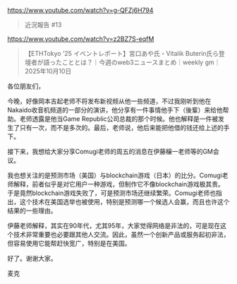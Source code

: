 https://www.youtube.com/watch?v=g-QFZj6H794

> 近況報告 #13 

https://www.youtube.com/watch?v=z2BZ7S-eqfM

> 【ETHTokyo ‘25 イベントレポート】宮口あや氏・Vitalik Buterin氏ら登壇者が語ったこととは？｜今週のweb3ニュースまとめ｜weekly gm｜2025年10月10日

各位朋友们，

今晚，好像岡本吉起老师不将发布新视频从他一些频道，不过我刚听到他在Nakaido收音机频道的一部分的演讲，他分享有一件事情他手下（後輩）来给他帮助。老师透露是他当Game Republic公司总裁的那个时候。他也解释是一件被发生了只有一次，而不是多次的。最后，老师说，他后来能把他借的钱还给上述的手下。

接下来，我想给大家分享Comugi老师的周五的消息在伊藤穣一老师等的GM会议。

我也想关注的是预测市场（美国）与blockchain游戏（日本）的比分。Comugi老师解释，前者似乎是对它用户一种游戏，但制作它不像blockchain游戏极其贵。于是竟然blockchain游戏失败了，可是预测市场还继续繁荣。Comugi老师也指出，这个技术在美国选举也被使用，特别是预测哪一个候选人会赢，而且也许这个结果的一些理由。

伊藤老师解释，其实在90年代，尤其95年，大家觉得网络是非法的，可是现在这个技术非常重要也必要跟其他人交流。因此，虽然一个创新产品或服务起初非法，但容易使用它能帮赶快宽广，特别是在美国。

好了。谢谢大家。

麦克

